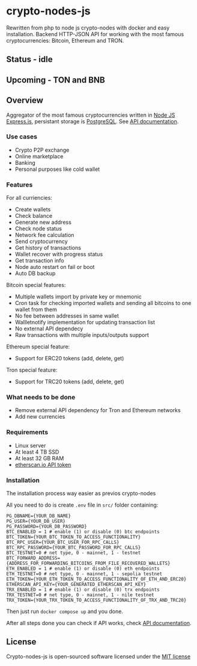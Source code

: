 # crypto-nodes-js
Rewritten from php to node js crypto-nodes with docker and easy installation. Backend HTTP-JSON API for working with the most famous cryptocurrencies: Bitcoin, Ethereum and TRON.

## Status - idle
## Upcoming - TON and BNB

## Overview
Aggregator of the most famous cryptocurrencies written in [Node JS](https://nodejs.org/en/) [Express.js](http://expressjs.com/), persistant storage is [PostgreSQL](https://www.postgresql.org/). See [API documentation](https://sam-latsin.gitbook.io/crypto-nodes-js-eng/).
### Use cases
* Crypto P2P exchange
* Online marketplace
* Banking
* Personal purposes like cold wallet
### Features
For all curriencies:
* Create wallets
* Check balance
* Generate new address
* Check node status
* Network fee calculation
* Send cryptocurrency
* Get history of transactions
* Wallet recover with progress status
* Get transaction info
* Node auto restart on fail or boot
* Auto DB backup

Bitcoin special features:
* Multiple wallets import by private key or mnemonic
* Cron task for checking imported wallets and sending all bitcoins to one wallet from them
* No fee between addresses in same wallet
* Wallletnotify implementation for updating transaction list
* No external API dependecy
* Raw transactions with multiple inputs/outputs support

Ethereum special feature:
* Support for ERC20 tokens (add, delete, get)

Tron special feature:
* Support for TRC20 tokens (add, delete, get)

### What needs to be done
* Remove external API dependency for Tron and Ethereum networks
* Add new currencies
### Requirements
* Linux server
* At least 4 TB SSD
* At least 32 GB RAM
* [etherscan.io API token](https://etherscan.io/apis)

### Installation
The installation process way easier as previos crypto-nodes

All you need to do is create `.env` file in `src/` folder containing:
```
PG_DBNAME={YOUR_DB_NAME}
PG_USER={YOUR_DB_USER}
PG_PASSWORD={YOUR_DB_PASSWORD}
BTC_ENABLED = 1 # enable (1) or disable (0) btc endpoints
BTC_TOKEN={YOUR_BTC_TOKEN_TO_ACCESS_FUNCTIONALITY}
BTC_RPC_USER={YOUR_BTC_USER_FOR_RPC_CALLS}
BTC_RPC_PASSWORD={YOUR_BTC_PASSWORD_FOR_RPC_CALLS}
BTC_TESTNET=0 # net type, 0 - mainnet, 1 - testnet
BTC_FORWARD_ADDRESS={ADDRESS_FOR_FORWARDING_BITCOINS_FROM_FILE_RECOVERED_WALLETS}
ETH_ENABLED = 1 # enable (1) or disable (0) eth endpoints
ETH_TESTNET=0 # net type, 0 - mainnet, 1 - sepolia testnet
ETH_TOKEN={YOUR_ETH_TOKEN_TO_ACCESS_FUNCTIONALITY_OF_ETH_AND_ERC20}
ETHERSCAN_API_KEY={YOUR_GENERATED_ETHERSCAN_API_KEY}
TRX_ENABLED = 1 # enable (1) or disable (0) trx endpoints
TRX_TESTNET=0 # net type, 0 - mainnet, 1 - nile testnet
TRX_TOKEN={YOUR_TRX_TOKEN_TO_ACCESS_FUNCTIONALITY_OF_TRX_AND_TRC20}
```

Then just run `docker compose up` and you done.

After all steps done you can check if API works, check [API documentation](https://sam-latsin.gitbook.io/crypto-nodes-js-eng/).

## License

Crypto-nodes-js is open-sourced software licensed under the [MIT license](http://opensource.org/licenses/MIT)
